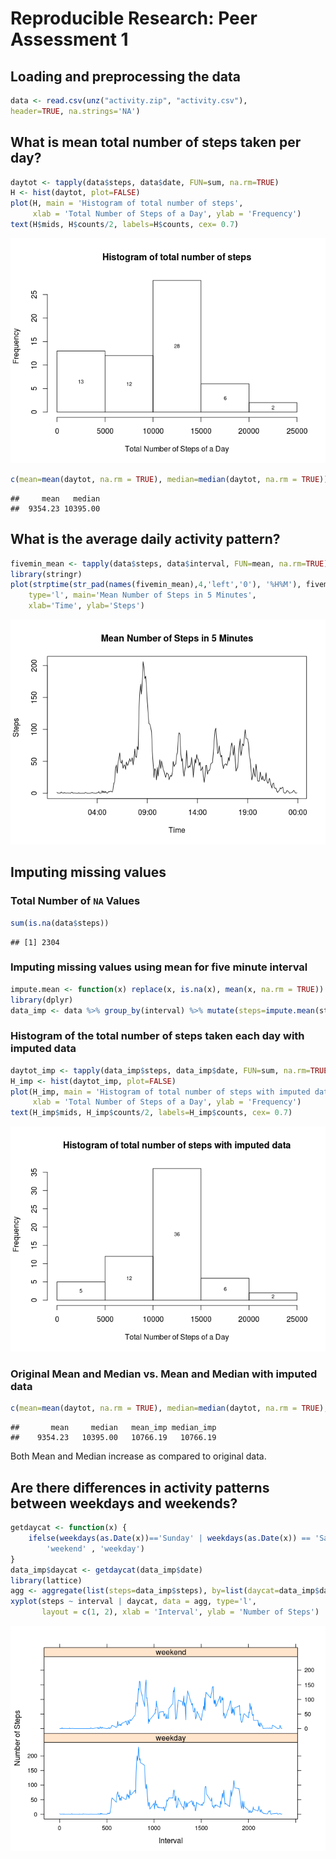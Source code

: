 # Reproducible Research: Peer Assessment 1


## Loading and preprocessing the data

```r
data <- read.csv(unz("activity.zip", "activity.csv"), 
header=TRUE, na.strings='NA')
```


## What is mean total number of steps taken per day?

```r
daytot <- tapply(data$steps, data$date, FUN=sum, na.rm=TRUE)
H <- hist(daytot, plot=FALSE)
plot(H, main = 'Histogram of total number of steps',
     xlab = 'Total Number of Steps of a Day', ylab = 'Frequency')
text(H$mids, H$counts/2, labels=H$counts, cex= 0.7)
```

![](PA1_template_files/figure-html/unnamed-chunk-2-1.png)

```r
c(mean=mean(daytot, na.rm = TRUE), median=median(daytot, na.rm = TRUE))
```

```
##     mean   median 
##  9354.23 10395.00
```

## What is the average daily activity pattern?

```r
fivemin_mean <- tapply(data$steps, data$interval, FUN=mean, na.rm=TRUE)
library(stringr)
plot(strptime(str_pad(names(fivemin_mean),4,'left','0'), '%H%M'), fivemin_mean,
    type='l', main='Mean Number of Steps in 5 Minutes', 
    xlab='Time', ylab='Steps')
```

![](PA1_template_files/figure-html/unnamed-chunk-3-1.png)

## Imputing missing values

### Total Number of `NA` Values

```r
sum(is.na(data$steps))
```

```
## [1] 2304
```


### Imputing missing values using mean for five minute interval

```r
impute.mean <- function(x) replace(x, is.na(x), mean(x, na.rm = TRUE))
library(dplyr)
data_imp <- data %>% group_by(interval) %>% mutate(steps=impute.mean(steps))
```

### Histogram of the total number of steps taken each day with imputed data

```r
daytot_imp <- tapply(data_imp$steps, data_imp$date, FUN=sum, na.rm=TRUE)
H_imp <- hist(daytot_imp, plot=FALSE)
plot(H_imp, main = 'Histogram of total number of steps with imputed data',
     xlab = 'Total Number of Steps of a Day', ylab = 'Frequency')
text(H_imp$mids, H_imp$counts/2, labels=H_imp$counts, cex= 0.7)
```

![](PA1_template_files/figure-html/unnamed-chunk-6-1.png)

### Original Mean and Median vs. Mean and Median with imputed data

```r
c(mean=mean(daytot, na.rm = TRUE), median=median(daytot, na.rm = TRUE), mean_imp=mean(daytot_imp), median_imp=median(daytot_imp))
```

```
##       mean     median   mean_imp median_imp 
##    9354.23   10395.00   10766.19   10766.19
```
Both Mean and Median increase as compared to original data.

## Are there differences in activity patterns between weekdays and weekends?

```r
getdaycat <- function(x) {
    ifelse(weekdays(as.Date(x))=='Sunday' | weekdays(as.Date(x)) == 'Saturday',
        'weekend' , 'weekday')
}
data_imp$daycat <- getdaycat(data_imp$date)
library(lattice)
agg <- aggregate(list(steps=data_imp$steps), by=list(daycat=data_imp$daycat, interval=data_imp$interval), FUN=mean)
xyplot(steps ~ interval | daycat, data = agg, type='l',
       layout = c(1, 2), xlab = 'Interval', ylab = 'Number of Steps')
```

![](PA1_template_files/figure-html/unnamed-chunk-8-1.png)

